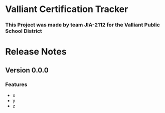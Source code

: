 # Valliant Certification Tracker

### This Project was made by team JIA-2112 for the Valliant Public School District

# Release Notes

## Version 0.0.0

### Features
* x
* y
* z

